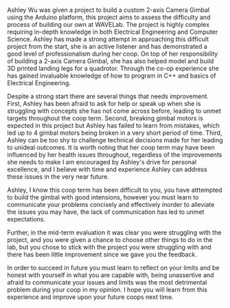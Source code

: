 Ashley Wu was given a project to build a custom 2-axis Camera Gimbal using
the Arduino platform, this project aims to assess the difficulty and
process of building our own at WAVELab. The project is highly complex
requiring in-depth knowledge in both Electrical Engineering and Computer
Science. Ashley has made a strong attempt in approaching this difficult
project from the start, she is an active listener and has demonstrated
a good level of professionalism during her coop. On top of her
responsibility of building a 2-axis Camera Gimbal, she has also helped
model and build 3D printed landing legs for a quadrotor. Through the co-op
experience she has gained invaluable knowledge of how to program in C++
and basics of Electrical Engineering.

Despite a strong start there are several things that needs improvement.
First, Ashley has been afraid to ask for help or speak up when she is
struggling with concepts she has not come across before, leading to unmet
targets throughout the coop term. Second, breaking gimbal motors is
expected in this project but Ashley has failed to learn from mistakes,
which led up to 4 gimbal motors being broken in a very short period of
time. Third, Ashley can be too shy to challenge technical decisions made
for her leading to unideal outcomes. It is worth noting that her coop term
may have been influenced by her health issues throughout, regardless of
the improvements she needs to make I am encouraged by Ashley's drive for
personal excellence, and I believe with time and experience Ashley can
address these issues in the very near future.

Ashley, I know this coop term has been difficult to you, you have
atttempted to build the gimbal with good intensions, however you must
learn to communicate your problems concisely and effectively inorder to
alleviate the issues you may have, the lack of communication has led to
unmet expectations.

Further, in the mid-term evaluation it was clear you were struggling with
the project, and you were given a chance to choose other things to do in
the lab, but you chose to stick with the project you were struggling with
and there has been little improvement since we gave you the feedback.

In order to succeed in future you must learn to reflect on your limits and
be honest with yourself in what you are capable with, being unassertive
and afraid to communicate your issues and limits was the most detrimental
problem during your coop in my opinion. I hope you will learn from this
experience and improve upon your future coops next time.
